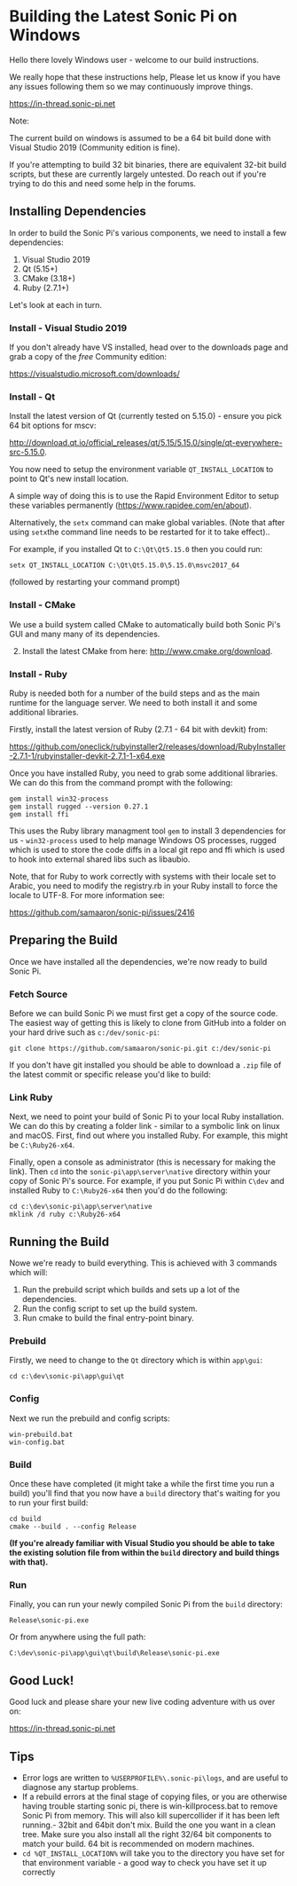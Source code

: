 # Building the Latest Sonic Pi on Windows

Hello there lovely Windows user - welcome to our build instructions.

We really hope that these instructions help, Please let us know if you
have any issues following them so we may continuously improve things.

https://in-thread.sonic-pi.net

Note:

The current build on windows is assumed to be a 64 bit build done
with Visual Studio 2019 (Community edition is fine). 

If you're attempting to build 32 bit binaries, there are equivalent
32-bit build scripts, but these are currently largely untested. Do reach
out if you're trying to do this and need some help in the forums.


## Installing Dependencies

In order to build the Sonic Pi's various components, we need to install a few
dependencies:

1. Visual Studio 2019
2. Qt (5.15+)
3. CMake (3.18+)
4. Ruby (2.7.1+)

Let's look at each in turn.

### Install - Visual Studio 2019 

If you don't already have VS installed, head over to the downloads page
and grab a copy of the *free* Community edition:

https://visualstudio.microsoft.com/downloads/


### Install - Qt

Install the latest version of Qt (currently tested on 5.15.0) - ensure
you pick 64 bit options for mscv:

http://download.qt.io/official_releases/qt/5.15/5.15.0/single/qt-everywhere-src-5.15.0.

You now need to setup the environment variable `QT_INSTALL_LOCATION` to
point to Qt's new install location.

A simple way of doing this is to use the Rapid Environment Editor to
setup these variables permanently (https://www.rapidee.com/en/about).

Alternatively, the `setx` command can make global variables. (Note that
after using `setx`the command line needs to be restarted for it to take
effect)..

For example, if you installed Qt to `C:\Qt\Qt5.15.0` then you could run:

```
setx QT_INSTALL_LOCATION C:\Qt\Qt5.15.0\5.15.0\msvc2017_64 
```

(followed by restarting your command prompt)

### Install - CMake

We use a build system called CMake to automatically build both Sonic
Pi's GUI and many many of its dependencies.

2) Install the latest CMake from here: http://www.cmake.org/download.

### Install - Ruby

Ruby is needed both for a number of the build steps and as the main
runtime for the language server. We need to both install it and some
additional libraries.

Firstly, install the latest version of Ruby (2.7.1 - 64 bit with devkit) from:

https://github.com/oneclick/rubyinstaller2/releases/download/RubyInstaller-2.7.1-1/rubyinstaller-devkit-2.7.1-1-x64.exe

Once you have installed Ruby, you need to grab some additional
libraries. We can do this from the command prompt with the following:

```
gem install win32-process
gem install rugged --version 0.27.1
gem install ffi
```

This uses the Ruby library managment tool `gem` to install 3
dependencies for us - `win32-process` used to help manage Windows OS
processes, rugged which is used to store the code diffs in a local git
repo and ffi which is used to hook into external shared libs such as
libaubio.

Note, that for Ruby to work correctly with systems with their locale set
to Arabic, you need to modify the registry.rb in your Ruby install to
force the locale to UTF-8. For more information see:

https://github.com/samaaron/sonic-pi/issues/2416 

## Preparing the Build

Once we have installed all the dependencies, we're now ready to build
Sonic Pi.

### Fetch Source

Before we can build Sonic Pi we must first get a copy of the source
code. The easiest way of getting this is likely to clone from GitHub
into a folder on your hard drive such as `c:/dev/sonic-pi`:

```
git clone https://github.com/samaaron/sonic-pi.git c:/dev/sonic-pi
``` 

If you don't have git installed you should be able to download a `.zip`
file of the latest commit or specific release you'd like to build:


### Link Ruby


Next, we need to point your build of Sonic Pi to your local Ruby
installation. We can do this by creating a folder link - similar to a
symbolic link on linux and macOS. First, find out where you installed
Ruby. For example, this might be `C:\Ruby26-x64`.

Finally, open a console as administrator (this is necessary for making the
link). Then `cd` into the `sonic-pi\app\server\native` directory within
your copy of Sonic Pi's source. For example, if you put Sonic Pi within
`C\dev` and installed Ruby to `C:\Ruby26-x64` then you'd do the
following:

```
cd c:\dev\sonic-pi\app\server\native
mklink /d ruby c:\Ruby26-x64
```

## Running the Build

Nowe we're ready to build everything. This is achieved with 3 commands
which will:

1. Run the prebuild script which builds and sets up a lot of the
   dependencies.
2. Run the config script to set up the build system.
3. Run cmake to build the final entry-point binary.


### Prebuild

Firstly, we need to change to the `Qt` directory which is within `app\gui`:

```
cd c:\dev\sonic-pi\app\gui\qt
```

### Config

Next we run the prebuild and config scripts:

```
win-prebuild.bat
win-config.bat
```

### Build

Once these have completed (it might take a while the first time you run
a build) you'll find that you now have a `build` directory that's
waiting for you to run your first build:

```
cd build
cmake --build . --config Release
```

__(If you're already familiar with Visual Studio you should be able to
take the existing solution file from within the `build` directory and
build things with that).__

### Run

Finally, you can run your newly compiled Sonic Pi from the `build` directory:

```
Release\sonic-pi.exe
```

Or from anywhere using the full path:

```
C:\dev\sonic-pi\app\gui\qt\build\Release\sonic-pi.exe
```

## Good Luck!

Good luck and please share your new live coding adventure with us over on:

https://in-thread.sonic-pi.net

## Tips
- Error logs are written to `%USERPROFILE%\.sonic-pi\logs`, and are useful
  to diagnose any startup problems.
- If a rebuild errors at the final stage of copying files, or you are
  otherwise having trouble starting sonic pi, there is
  win-killprocess.bat to remove Sonic Pi from memory.  This will also
  kill supercollider if it has been left running.- 32bit and 64bit don't
  mix.  Build the one you want in a clean tree.  Make sure you also
  install all the right 32/64 bit components to match your build.  64
  bit is recommended on modern machines.
- `cd %QT_INSTALL_LOCATION%` will take you to the directory you have set
  for that environment variable - a good way to check you have set it up
  correctly


